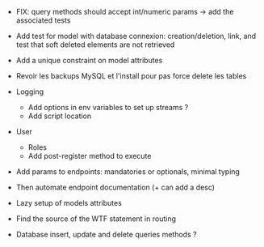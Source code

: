- FIX: query methods should accept int/numeric params -> add the associated tests

- Add test for model with database connexion: creation/deletion, link, and test that soft deleted elements are not retrieved 
- Add a unique constraint on model attributes
- Revoir les backups MySQL et l'install pour pas force delete les tables
- Logging
    - Add options in env variables to set up streams ?
    - Add script location
- User
    - Roles
    - Add post-register method to execute
- Add params to endpoints: mandatories or optionals, minimal typing
- Then automate endpoint documentation (+ can add a desc)
- Lazy setup of models attributes
- Find the source of the WTF statement in routing
- Database insert, update and delete queries methods ?